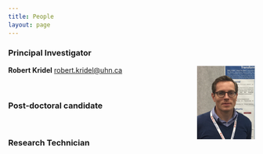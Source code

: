 ```yaml
---
title: People
layout: page
---
```


### Principal Investigator

<img align="right" src="/img/kridel.png" height="150">

**Robert Kridel**
<robert.kridel@uhn.ca>  

<br>

### Post-doctoral candidate

<br>

### Research Technician
